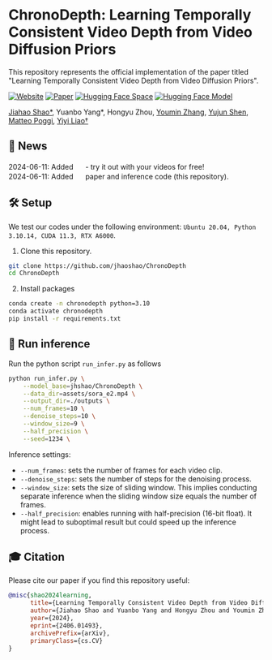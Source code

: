# ChronoDepth: Learning Temporally Consistent Video Depth from Video Diffusion Priors

This repository represents the official implementation of the paper titled "Learning Temporally Consistent Video Depth from Video Diffusion Priors".

[![Website](https://img.shields.io/website?url=https%3A%2F%2Fjhaoshao.github.io%2FChronoDepth%2F&up_message=ChronoDepth&up_color=blue&style=flat&logo=timescale&logoColor=%23FFDC0F)](https://jhaoshao.github.io/ChronoDepth/) [![Paper](https://img.shields.io/badge/arXiv-PDF-b31b1b)](https://arxiv.org/abs/2406.01493) [![Hugging Face Space](https://img.shields.io/badge/🤗%20Hugging%20Face-Space-yellow)](https://huggingface.co/spaces/jhshao/ChronoDepth)
[![Hugging Face Model](https://img.shields.io/badge/🤗%20Hugging%20Face-Model-green)](https://huggingface.co/yuxuanliao/SigmaCCS2)

[Jiahao Shao*](https://jhaoshao.github.io/), Yuanbo Yang*, Hongyu Zhou, [Youmin Zhang](https://youmi-zym.github.io/),  [Yujun Shen](https://shenyujun.github.io/), [Matteo Poggi](https://mattpoggi.github.io/), [Yiyi Liao†](https://yiyiliao.github.io/ )

## 📢 News
2024-06-11: Added <a href="https://huggingface.co/spaces/jhshao/ChronoDepth"><img src="https://img.shields.io/badge/🤗%20Hugging%20Face-Space-yellow" height="16"></a> - try it out with your videos for free!<br>2024-06-11: Added <a href="https://arxiv.org/abs/2406.01493"><img src="https://img.shields.io/badge/arXiv-PDF-b31b1b" height="16"></a> paper and inference code (this repository).

## 🛠️ Setup
We test our codes under the following environment: `Ubuntu 20.04, Python 3.10.14, CUDA 11.3, RTX A6000`.
1. Clone this repository.
```bash
git clone https://github.com/jhaoshao/ChronoDepth
cd ChronoDepth
```
2. Install packages
```bash
conda create -n chronodepth python=3.10
conda activate chronodepth
pip install -r requirements.txt
```

## 🚀 Run inference
Run the python script `run_infer.py` as follows
```bash
python run_infer.py \
    --model_base=jhshao/ChronoDepth \
    --data_dir=assets/sora_e2.mp4 \
    --output_dir=./outputs \
    --num_frames=10 \
    --denoise_steps=10 \
    --window_size=9 \
    --half_precision \
    --seed=1234 \
```
Inference settings:
- `--num_frames`: sets the number of frames for each video clip.
- `--denoise_steps`: sets the number of steps for the denoising process.
- `--window_size`: sets the size of sliding window. This implies conducting separate inference when the sliding window size equals the number of frames.
- `--half_precision`: enables running with half-precision (16-bit float). It might lead to suboptimal result but could speed up the inference process.

## 🎓 Citation

Please cite our paper if you find this repository useful:

```bibtex
@misc{shao2024learning,
      title={Learning Temporally Consistent Video Depth from Video Diffusion Priors}, 
      author={Jiahao Shao and Yuanbo Yang and Hongyu Zhou and Youmin Zhang and Yujun Shen and Matteo Poggi and Yiyi Liao},
      year={2024},
      eprint={2406.01493},
      archivePrefix={arXiv},
      primaryClass={cs.CV}
}
```
